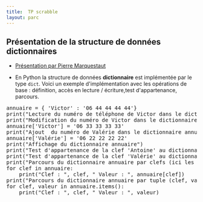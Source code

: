 ```yaml
---
title:  TP scrabble
layout: parc
---
```



## Présentation de la structure de données dictionnaires

* [Présentation par Pierre Marquestaut](https://peertube.lyceeconnecte.fr/videos/watch/86be0059-a3c1-41ec-952a-79dea6310c87)

* En Python la structure de données __dictionnaire__ est implémentée par le type `dict`. Voici un  exemple d'implémentation avec les opérations de base : définition, accès en lecture / écriture,test d'appartenance, parcours.


<pre data-executable>
annuaire = { 'Victor' : '06 44 44 44 44'}
print("Lecture du numéro de téléphone de Victor dans le dictionnaire annuaire ", annuaire['Victor'])
print("Modification du numéro de Victor dans le dictionnaire annuaire ")
annuaire['Victor'] = '06 33 33 33 33'
print("Ajout  du numéro de Valérie dans le dictionnaire annuaire ")
annuaire['Valérie'] = '06 22 22 22 22'
print("Affichage du dictionnaire annuaire")
print("Test d'appartenance de la clef 'Antoine' au dictionnaire annuaire", 'Antoine' in annuaire)
print("Test d'appartenance de la clef 'Valérie' au dictionnaire annuaire", 'Valérie' in annuaire)
print("Parcours du dictionnaire annuaire par clefs (ici les personnes) :")
for clef in annuaire:
    print("Clef : ", clef, " Valeur : ", annuaire[clef])
print("Parcours du dictionnaire annuaire par tuple (clef, valeur) (ici (personne, numéro)) :")
for clef, valeur in annuaire.items():
    print("Clef : ", clef, " Valeur : ", valeur)
</pre>





  <script src="https://github.com/parc-nsi/premiere-nsi/assets/js/juniper.min.js"></script>
  <script>new Juniper({ repo: 'parc-nsi/premiere-nsi', isolateCells: false , theme: 'monokai'})</script>